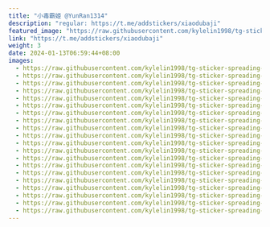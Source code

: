 ```yaml
---
title: "小毒霸姬 @YunRan1314"
description: "regular: https://t.me/addstickers/xiaodubaji"
featured_image: "https://raw.githubusercontent.com/kylelin1998/tg-sticker-spreading-worldwide-images/main/img/ac3b0888-2978-4a60-a3d2-24d059f35829.jpg"
link: "https://t.me/addstickers/xiaodubaji"
weight: 3
date: 2024-01-13T06:59:44+08:00
images:
  - https://raw.githubusercontent.com/kylelin1998/tg-sticker-spreading-worldwide-images/main/img/ac3b0888-2978-4a60-a3d2-24d059f35829.jpg
  - https://raw.githubusercontent.com/kylelin1998/tg-sticker-spreading-worldwide-images/main/img/1bd008ef-4198-42a7-8641-1e9f2b361c82.jpg
  - https://raw.githubusercontent.com/kylelin1998/tg-sticker-spreading-worldwide-images/main/img/da628d36-70b9-4765-92e0-7824f7b7e9dd.jpg
  - https://raw.githubusercontent.com/kylelin1998/tg-sticker-spreading-worldwide-images/main/img/5d46a0bf-28ad-43d2-b483-f34ca7799a61.jpg
  - https://raw.githubusercontent.com/kylelin1998/tg-sticker-spreading-worldwide-images/main/img/e1cc0112-1225-47d8-aa79-0831e1f4069b.jpg
  - https://raw.githubusercontent.com/kylelin1998/tg-sticker-spreading-worldwide-images/main/img/c0793b8d-e8f3-4794-b890-3730020c7afd.jpg
  - https://raw.githubusercontent.com/kylelin1998/tg-sticker-spreading-worldwide-images/main/img/83e7be2e-d1be-4fbd-829d-054df4515f8d.jpg
  - https://raw.githubusercontent.com/kylelin1998/tg-sticker-spreading-worldwide-images/main/img/508c0ee3-f6f5-45c8-ab09-5a9fd0a1c2c5.jpg
  - https://raw.githubusercontent.com/kylelin1998/tg-sticker-spreading-worldwide-images/main/img/98613102-f0c3-4be6-903d-e75f3a64fc5f.jpg
  - https://raw.githubusercontent.com/kylelin1998/tg-sticker-spreading-worldwide-images/main/img/b712cceb-4a66-4bdc-a75a-72b01c93e5d9.jpg
  - https://raw.githubusercontent.com/kylelin1998/tg-sticker-spreading-worldwide-images/main/img/c9f0aa16-4b3b-4bcd-9533-73c5c58981d4.jpg
  - https://raw.githubusercontent.com/kylelin1998/tg-sticker-spreading-worldwide-images/main/img/836f999b-2da6-4562-b252-6a8474d91bf2.jpg
  - https://raw.githubusercontent.com/kylelin1998/tg-sticker-spreading-worldwide-images/main/img/3ee81be7-6882-4f50-bdae-8429c7e67530.jpg
  - https://raw.githubusercontent.com/kylelin1998/tg-sticker-spreading-worldwide-images/main/img/d363291f-5c26-4c6e-bd6f-ef562de8134b.jpg
  - https://raw.githubusercontent.com/kylelin1998/tg-sticker-spreading-worldwide-images/main/img/ada7b670-bb4b-4ac2-a439-d0b67b9934e3.jpg
  - https://raw.githubusercontent.com/kylelin1998/tg-sticker-spreading-worldwide-images/main/img/6a4bacc0-a1ef-4f24-8f47-701c85de50b5.jpg
  - https://raw.githubusercontent.com/kylelin1998/tg-sticker-spreading-worldwide-images/main/img/db6a8243-c4bb-495c-b80f-dc1ff9b3f6b8.jpg
  - https://raw.githubusercontent.com/kylelin1998/tg-sticker-spreading-worldwide-images/main/img/728813dc-b4a9-4a05-b80d-2707e21f46ce.jpg
  - https://raw.githubusercontent.com/kylelin1998/tg-sticker-spreading-worldwide-images/main/img/deb7b753-2fb2-434e-b53f-84f662acdef2.jpg
  - https://raw.githubusercontent.com/kylelin1998/tg-sticker-spreading-worldwide-images/main/img/de175568-38fd-488a-97f1-e3c1f4a530f6.jpg
---
```

